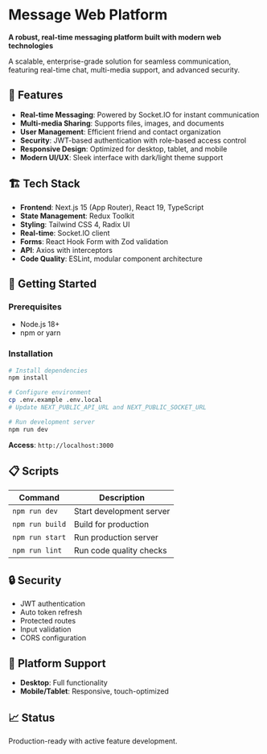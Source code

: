# Message Web Platform

**A robust, real-time messaging platform built with modern web technologies**

A scalable, enterprise-grade solution for seamless communication, featuring real-time chat, multi-media support, and advanced security.

## 🎯 Features

- **Real-time Messaging**: Powered by Socket.IO for instant communication
- **Multi-media Sharing**: Supports files, images, and documents
- **User Management**: Efficient friend and contact organization
- **Security**: JWT-based authentication with role-based access control
- **Responsive Design**: Optimized for desktop, tablet, and mobile
- **Modern UI/UX**: Sleek interface with dark/light theme support

## 🏗️ Tech Stack

- **Frontend**: Next.js 15 (App Router), React 19, TypeScript
- **State Management**: Redux Toolkit
- **Styling**: Tailwind CSS 4, Radix UI
- **Real-time**: Socket.IO client
- **Forms**: React Hook Form with Zod validation
- **API**: Axios with interceptors
- **Code Quality**: ESLint, modular component architecture

## 🚀 Getting Started

### Prerequisites

- Node.js 18+
- npm or yarn

### Installation

```bash
# Install dependencies
npm install

# Configure environment
cp .env.example .env.local
# Update NEXT_PUBLIC_API_URL and NEXT_PUBLIC_SOCKET_URL

# Run development server
npm run dev
```

**Access**: `http://localhost:3000`

## 📋 Scripts

| Command | Description |
|---------|-------------|
| `npm run dev` | Start development server |
| `npm run build` | Build for production |
| `npm run start` | Run production server |
| `npm run lint` | Run code quality checks |

## 🔒 Security

- JWT authentication
- Auto token refresh
- Protected routes
- Input validation
- CORS configuration

## 📱 Platform Support

- **Desktop**: Full functionality
- **Mobile/Tablet**: Responsive, touch-optimized

## 📈 Status

Production-ready with active feature development.
